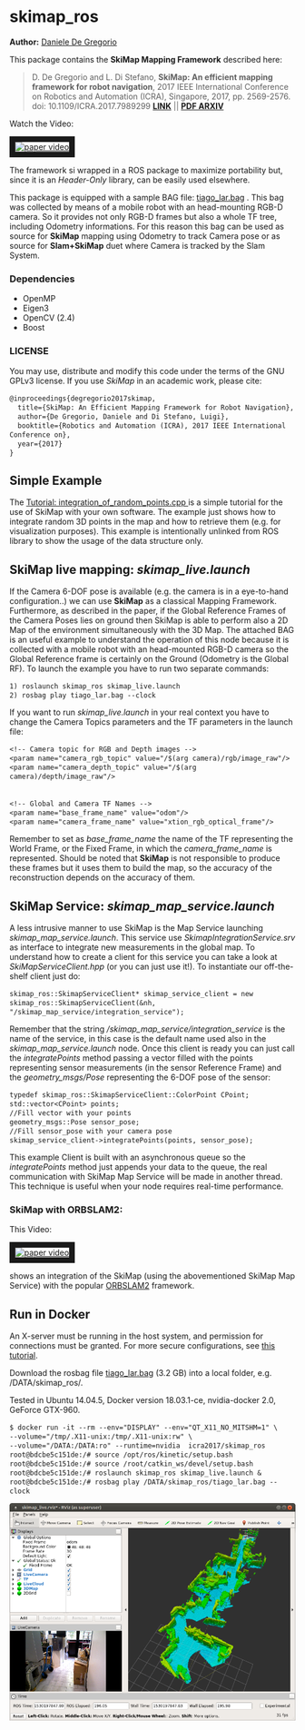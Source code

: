 # skimap_ros
**Author:** [Daniele De Gregorio](https://www.unibo.it/sitoweb/d.degregorio/)

This package contains the **SkiMap Mapping Framework** described here:

> D. De Gregorio and L. Di Stefano, **SkiMap: An efficient mapping framework for robot navigation**, 2017 IEEE International Conference on Robotics and Automation (ICRA), Singapore, 2017, pp. 2569-2576.
doi: 10.1109/ICRA.2017.7989299 [**LINK**](http://ieeexplore.ieee.org/stamp/stamp.jsp?tp=&arnumber=7989299&isnumber=7988677) || [**PDF ARXIV**](https://arxiv.org/abs/1704.05832)

Watch the Video:

<a href="https://www.youtube.com/watch?v=MverWmFAgkg" target="_blank"><img src="https://img.youtube.com/vi/MverWmFAgkg/0.jpg" 
alt="paper video" width="240" height="180" border="10" /></a>



The framework si wrapped in a ROS package to maximize portability but, since it is an *Header-Only* library,
can be easily used elsewhere. 

This package is equipped with a sample BAG file: 
[tiago_lar.bag](https://drive.google.com/open?id=0B02158j5inr3Tm9nQjhIQ3Fua3c)
. This bag was collected by means of a mobile robot with an head-mounting
RGB-D camera. So it provides not only RGB-D frames but also a whole TF tree, including Odometry informations. 
For this reason this bag can be used as source for **SkiMap** mapping using Odometry to track Camera pose or as source 
for **Slam+SkiMap** duet where Camera is tracked by the Slam System.

### Dependencies

* OpenMP
* Eigen3
* OpenCV (2.4)
* Boost

### LICENSE
You may use, distribute and modify this code under the terms of the GNU GPLv3 license.
If you use *SkiMap* in an academic work, please cite:
```
@inproceedings{degregorio2017skimap,
  title={SkiMap: An Efficient Mapping Framework for Robot Navigation},
  author={De Gregorio, Daniele and Di Stefano, Luigi},
  booktitle={Robotics and Automation (ICRA), 2017 IEEE International Conference on},
  year={2017}
}
```
## Simple Example

The [Tutorial: integration_of_random_points.cpp ](https://github.com/m4nh/skimap_ros/blob/master/src/nodes/tutorials/integration_of_random_points.cpp) is a simple tutorial for the use of SkiMap with your own software. The example just shows how to integrate random 3D points in the map and how to retrieve them (e.g. for visualization purposes). This example is intentionally unlinked from ROS library to show the usage of the data structure only.

## SkiMap live mapping: *skimap_live.launch*

If the Camera 6-DOF pose is available (e.g. the camera is in a eye-to-hand configuration..) we can use **SkiMap**
as a classical Mapping Framework. Furthermore, as described in the paper, if the Global Reference Frames of the Camera Poses 
lies on ground then SkiMap is able to perform also a 2D Map of the environment simultaneously with the 3D Map. 
The attached BAG is an useful example to understand the operation of this node because it is collected with a mobile robot 
with an head-mounted RGB-D camera so the Global Reference frame is certainly on the Ground (Odometry is the Global RF). To
launch the example you have to run two separate commands:


```
1) roslaunch skimap_ros skimap_live.launch
2) rosbag play tiago_lar.bag --clock
```

If you want to run *skimap_live.launch* in your real context you have to change the Camera Topics parameters and the TF parameters
in the launch file:


```
<!-- Camera topic for RGB and Depth images -->
<param name="camera_rgb_topic" value="/$(arg camera)/rgb/image_raw"/>
<param name="camera_depth_topic" value="/$(arg camera)/depth/image_raw"/>


<!-- Global and Camera TF Names -->
<param name="base_frame_name" value="odom"/>
<param name="camera_frame_name" value="xtion_rgb_optical_frame"/>
```

Remember to set as *base_frame_name* the name of the TF representing the World Frame, or the Fixed Frame, in which the
*camera_frame_name* is represented. Should be noted that **SkiMap** is not responsible to produce these frames but it uses
them to build the map, so the accuracy of the reconstruction depends on the accuracy of them.

## SkiMap Service: *skimap_map_service.launch*

A less intrusive manner to use SkiMap is the Map Service launching *skimap_map_service.launch*. This service use *SkimapIntegrationService.srv* as interface to integrate new measurements in the global map. To understand how to create a client for this service you can take a look at *SkiMapServiceClient.hpp* (or you can just use it!). To instantiate our off-the-shelf client just do:

```
skimap_ros::SkimapServiceClient* skimap_service_client = new skimap_ros::SkimapServiceClient(&nh, "/skimap_map_service/integration_service");
```
Remember that the string */skimap_map_service/integration_service* is the name of the service, in this case is the default name used also in the *skimap_map_service.launch* node. Once this client is ready you can just call the *integratePoints* method passing a vector filled with the points representing sensor measurements (in the sensor Reference Frame) and the *geometry_msgs/Pose* representing the 6-DOF pose of the sensor:

```
typedef skimap_ros::SkimapServiceClient::ColorPoint CPoint;
std::vector<CPoint> points;
//Fill vector with your points
geometry_msgs::Pose sensor_pose;
//Fill sensor_pose with your camera pose
skimap_service_client->integratePoints(points, sensor_pose);
```

This example Client is built with an asynchronous queue so the *integratePoints* method just appends your data to the queue, the real communication with SkiMap Map Service will be made in another thread. This technique is useful when your node requires real-time performance.

### SkiMap with ORBSLAM2:

This Video:

<a href="https://www.youtube.com/watch?v=W3nm2LXmgqE" target="_blank"><img src="https://img.youtube.com/vi/W3nm2LXmgqE/0.jpg" 
alt="paper video" width="240" height="180" border="10" /></a>

shows an integration of the SkiMap (using the abovementioned SkiMap Map Service) with the popular [ORBSLAM2](https://github.com/raulmur/ORB_SLAM2) framework.

## Run in Docker

An X-server must be running in the host system, and permission for connections must be granted. 
For more secure configurations, see [this tutorial](http://wiki.ros.org/docker/Tutorials/GUI#Using_X_server).

Download the rosbag file [tiago_lar.bag](https://drive.google.com/open?id=0B02158j5inr3Tm9nQjhIQ3Fua3c) (3.2 GB) into a local folder, e.g. /DATA/skimap_ros/.

Tested in Ubuntu 14.04.5, Docker version 18.03.1-ce, nvidia-docker 2.0, GeForce GTX-960.

```
$ docker run -it --rm --env="DISPLAY" --env="QT_X11_NO_MITSHM=1" \
--volume="/tmp/.X11-unix:/tmp/.X11-unix:rw" \
--volume="/DATA:/DATA:ro" --runtime=nvidia  icra2017/skimap_ros
root@bdcbe5c151de:/# source /opt/ros/kinetic/setup.bash
root@bdcbe5c151de:/# source /root/catkin_ws/devel/setup.bash
root@bdcbe5c151de:/# roslaunch skimap_ros skimap_live.launch &
root@bdcbe5c151de:/# rosbag play /DATA/skimap_ros/tiago_lar.bag --clock
```

<img src="screenshot.png" align="center">

